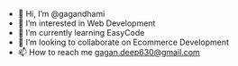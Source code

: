 - 👋 Hi, I’m @gagandhami
- 👀 I’m interested in Web Development
- 🌱 I’m currently learning EasyCode
- 💞️ I’m looking to collaborate on Ecommerce Development
- 📫 How to reach me gagan.deep630@gmail.com

<!---
gagandhami/gagandhami is a ✨ special ✨ repository because its `README.md` (this file) appears on your GitHub profile.
You can click the Preview link to take a look at your changes.
--->
